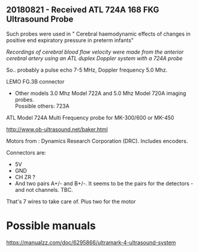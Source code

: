 ## 20180821 - Received  ATL 724A 168 FKG Ultrasound Probe  

Such probes were used in " Cerebral haemodynamic effects of changes in positive end expiratory pressure in preterm infants"

_Recordings of cerebral blood flow velocity were made from the anterior cerebral artery using an ATL duplex Doppler system with a 724A probe_

So.. probably a pulse echo 7-5 MHz, Doppler frequency 5.0 Mhz. 

LEMO FG.3B connector


* Other models
3.0 Mhz Model 722A and 5.0 Mhz Model 720A imaging probes.  
Possible others: 723A

ATL Model 724A Multi Frequency probe for MK-300/600 or MK-450

http://www.ob-ultrasound.net/baker.html


Motors from : Dynamics Research Corporation (DRC). Includes encoders.

Connectors are:
* 5V
* GND
* CH ZR ?
* And two pairs A+/- and B+/-. It seems to be the pairs for the detectors - and not channels. TBC.

That's 7 wires to take care of.
Plus two for the motor

# Possible manuals

https://manualzz.com/doc/6295866/ultramark-4-ultrasound-system

